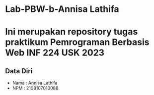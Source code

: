 # Lab-PBW-b-Annisa Lathifa
# Ini merupakan repository tugas praktikum Pemrograman Berbasis Web INF 224 USK 2023

## Data Diri 

* Nama : Annisa Lathifa
* NPM : 2108107010088